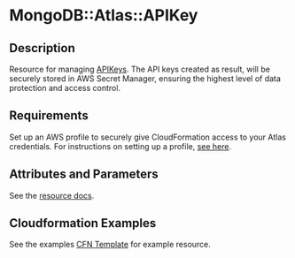 # MongoDB::Atlas::APIKey

## Description
Resource for managing [APIKeys](https://www.mongodb.com/docs/api/doc/atlas-admin-api-v2/group/endpoint-programmatic-api-keys).
The API keys created as result, will be securely stored in AWS Secret Manager, ensuring the highest level of data protection and access control.
## Requirements

Set up an AWS profile to securely give CloudFormation access to your Atlas credentials.
For instructions on setting up a profile, [see here](/README.md#mongodb-atlas-api-keys-credential-management).

## Attributes and Parameters

See the [resource docs](docs/README.md).

## Cloudformation Examples

See the examples [CFN Template](/examples/api-key/api-key.json) for example resource.
